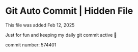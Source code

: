 # Git Auto Commit | Hidden File

This file was added Feb 12, 2025

Just for fun and keeping my daily git commit active 🤪

commit number: 574401
